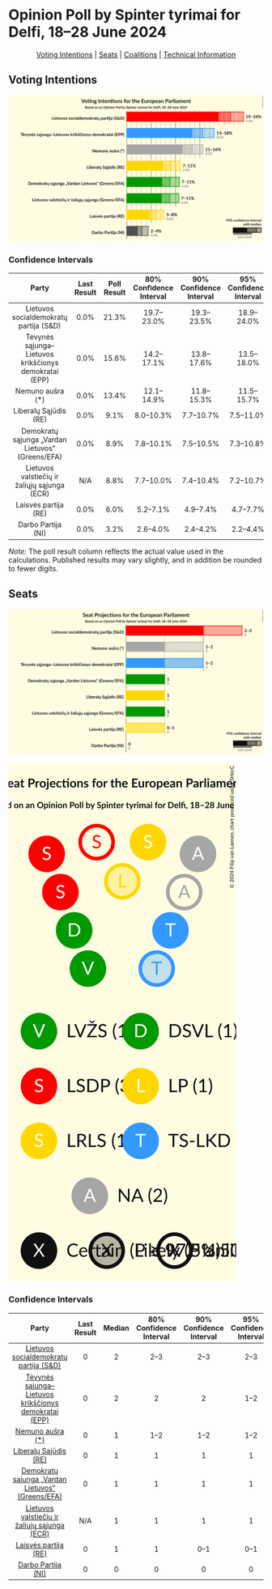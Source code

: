 # Opinion Poll by Spinter tyrimai for Delfi, 18–28 June 2024

<p align="center"><a href="#voting-intentions">Voting Intentions</a> | <a href="#seats">Seats</a> | <a href="#coalitions">Coalitions</a> | <a href="#technical-information">Technical Information</a></p>

## Voting Intentions

![Graph with voting intentions not yet produced](2024-06-28-Spintertyrimai.png "Voting Intentions")

### Confidence Intervals

| Party | Last Result | Poll Result | 80% Confidence Interval | 90% Confidence Interval | 95% Confidence Interval | 99% Confidence Interval |
|:-----:|:-----------:|:-----------:|:-----------------------:|:-----------------------:|:-----------------------:|:-----------------------:|
| Lietuvos socialdemokratų partija (S&D) | 0.0% | 21.3% | 19.7–23.0% |19.3–23.5% |18.9–24.0% |18.2–24.8% |
| Tėvynės sąjunga–Lietuvos krikščionys demokratai (EPP) | 0.0% | 15.6% | 14.2–17.1% |13.8–17.6% |13.5–18.0% |12.8–18.7% |
| Nemuno aušra (*) | 0.0% | 13.4% | 12.1–14.9% |11.8–15.3% |11.5–15.7% |10.9–16.4% |
| Liberalų Sąjūdis (RE) | 0.0% | 9.1% | 8.0–10.3% |7.7–10.7% |7.5–11.0% |7.0–11.6% |
| Demokratų sąjunga „Vardan Lietuvos“ (Greens/EFA) | 0.0% | 8.9% | 7.8–10.1% |7.5–10.5% |7.3–10.8% |6.8–11.4% |
| Lietuvos valstiečių ir žaliųjų sąjunga (ECR) | N/A | 8.8% | 7.7–10.0% |7.4–10.4% |7.2–10.7% |6.7–11.3% |
| Laisvės partija (RE) | 0.0% | 6.0% | 5.2–7.1% |4.9–7.4% |4.7–7.7% |4.3–8.2% |
| Darbo Partija (NI) | 0.0% | 3.2% | 2.6–4.0% |2.4–4.2% |2.2–4.4% |2.0–4.9% |

*Note:* The poll result column reflects the actual value used in the calculations. Published results may vary slightly, and in addition be rounded to fewer digits.

## Seats

![Graph with seats not yet produced](2024-06-28-Spintertyrimai-seats.png "Seats")

![Graph with seating plan not yet produced](2024-06-28-Spintertyrimai-seating-plan.png "Seating Plan")

### Confidence Intervals

| Party | Last Result | Median | 80% Confidence Interval | 90% Confidence Interval | 95% Confidence Interval | 99% Confidence Interval |
|:-----:|:-----------:|:------:|:-----------------------:|:-----------------------:|:-----------------------:|:-----------------------:|
| <a href="#lietuvos-socialdemokratų-partija-(s&d)">Lietuvos socialdemokratų partija (S&D)</a> | 0 | 2 | 2–3 |2–3 |2–3 |2–3 |
| <a href="#tėvynės-sąjunga–lietuvos-krikščionys-demokratai-(epp)">Tėvynės sąjunga–Lietuvos krikščionys demokratai (EPP)</a> | 0 | 2 | 2 |2 |1–2 |1–2 |
| <a href="#nemuno-aušra-(*)">Nemuno aušra (*)</a> | 0 | 1 | 1–2 |1–2 |1–2 |1–2 |
| <a href="#liberalų-sąjūdis-(re)">Liberalų Sąjūdis (RE)</a> | 0 | 1 | 1 |1 |1 |1 |
| <a href="#demokratų-sąjunga-„vardan-lietuvos“-(greens/efa)">Demokratų sąjunga „Vardan Lietuvos“ (Greens/EFA)</a> | 0 | 1 | 1 |1 |1 |1 |
| <a href="#lietuvos-valstiečių-ir-žaliųjų-sąjunga-(ecr)">Lietuvos valstiečių ir žaliųjų sąjunga (ECR)</a> | N/A | 1 | 1 |1 |1 |1 |
| <a href="#laisvės-partija-(re)">Laisvės partija (RE)</a> | 0 | 1 | 1 |0–1 |0–1 |0–1 |
| <a href="#darbo-partija-(ni)">Darbo Partija (NI)</a> | 0 | 0 | 0 |0 |0 |0 |

